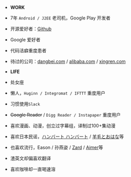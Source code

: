 - **WORK**
 - 7年 `Android / J2EE` 老司机，Google Play 开发者
 - 开源爱好者：[Github](https://github.com/wangjiegulu)
 - Google 爱好者
 - 代码洁癖重度患者
 - 待过的公司：[dangbei.com](https://www.dangbei.com) / [alibaba.com](https://www.alibaba.com) / [xingren.com](https://www.xingren.com)

- **LIFE**
 - 处女座
 - 懒人，`Huginn / Integromat / IFTTT` 重度用户
 - 习惯使用`Slack`
 - <strike>Google Reader</strike> / `Digg Reader / Instapaper` 重度用户
 - 喜欢漫画、动漫，创立过字幕组，译制过100+集动漫
 - 喜欢日本民谣，[ハンバート ハンバート](http://www.humberthumbert.net/) / [羊毛とおはな](http://youmoutoohana.com/)等
 - 也喜欢流行，Eason / 孙燕姿 / [Zard](http://wezard.net/) / [Aimer](http://www.aimer-web.jp/)等
 - 渣英文却偏喜欢翻译
 - 喜欢咖啡却一直喝速溶

